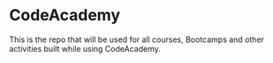 # CodeAcademy
This is the repo that will be used for all courses, Bootcamps and other activities built while using CodeAcademy. 
